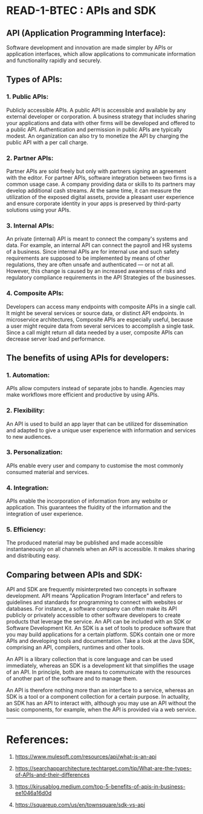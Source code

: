 # READ-1-BTEC : APIs and SDK

## API (Application Programming Interface):

Software development and innovation are made simpler by APIs or application interfaces, which allow applications to communicate information and functionality rapidly and securely.

## Types of APIs:

### 1. Public APIs:

Publicly accessible APIs. A public API is accessible and available by any external developer or corporation. A business strategy that includes sharing your applications and data with other firms will be developed and offered to a public API.
Authentication and permission in public APIs are typically modest. An organization can also try to monetize the API by charging the public API with a per call charge.

### 2. Partner APIs:

Partner APIs are sold freely but only with partners signing an agreement with the editor. For partner APIs, software integration between two firms is a common usage case. A company providing data or skills to its partners may develop additional cash streams. At the same time, it can measure the utilization of the exposed digital assets, provide a pleasant user experience and ensure corporate identity in your apps is preserved by third-party solutions using your APIs.

### 3. Internal APIs:

An private (internal) API is meant to connect the company's systems and data. For example, an internal API can connect the payroll and HR systems of a business. Since internal APIs are for internal use and such safety requirements are supposed to be implemented by means of other regulations, they are often unsafe and authenticated — or not at all. However, this change is caused by an increased awareness of risks and regulatory compliance requirements in the API Strategies of the businesses.

### 4. Composite APIs:

Developers can access many endpoints with composite APIs in a single call. It might be several services or source data, or distinct API endpoints. In microservice architectures, Composite APIs are especially useful, because a user might require data from several services to accomplish a single task. Since a call might return all data needed by a user, composite APIs can decrease server load and performance.

## The benefits of using APIs for developers:

### 1. Automation:

APIs allow computers instead of separate jobs to handle. Agencies may make workflows more efficient and productive by using APIs.

### 2. Flexibility:

An API is used to build an app layer that can be utilized for dissemination and adapted to give a unique user experience with information and services to new audiences.

### 3. Personalization:

APIs enable every user and company to customise the most commonly consumed material and services.

### 4. Integration:

APIs enable the incorporation of information from any website or application. This guarantees the fluidity of the information and the integration of user experience.

### 5. Efficiency:

The produced material may be published and made accessible instantaneously on all channels when an API is accessible. It makes sharing and distributing easy.

## Comparing between APIs and SDK:

API and SDK are frequently misinterpreted two concepts in software development. API means "Application Program Interface" and refers to guidelines and standards for programming to connect with websites or databases. For instance, a software company can often make its API publicly or privately accessible to other software developers to create products that leverage the service. An API can be included with an SDK or Software Development Kit. An SDK is a set of tools to produce software that you may build applications for a certain platform. SDKs contain one or more APIs and developing tools and documentation. Take a look at the Java SDK, comprising an API, compilers, runtimes and other tools.

An API is a library collection that is core language and can be used immediately, whereas an SDK is a development kit that simplifies the usage of an API. In principle, both are means to communicate with the resources of another part of the software and to manage them.

An API is therefore nothing more than an interface to a service, whereas an SDK is a tool or a component collection for a certain purpose. In actuality, an SDK has an API to interact with, although you may use an API without the basic components, for example, when the API is provided via a web service.

-------------

# References:

1. https://www.mulesoft.com/resources/api/what-is-an-api

2. https://searchapparchitecture.techtarget.com/tip/What-are-the-types-of-APIs-and-their-differences

3. https://kirusablog.medium.com/top-5-benefits-of-apis-in-business-ee1046a16d0d

4. https://squareup.com/us/en/townsquare/sdk-vs-api